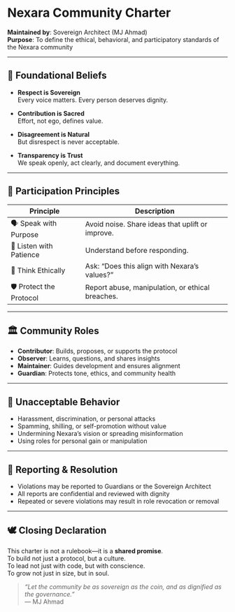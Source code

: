 # Nexara Community Charter

**Maintained by**: Sovereign Architect (MJ Ahmad)  
**Purpose**: To define the ethical, behavioral, and participatory standards of the Nexara community

---

## 🧠 Foundational Beliefs

- **Respect is Sovereign**  
  Every voice matters. Every person deserves dignity.

- **Contribution is Sacred**  
  Effort, not ego, defines value.

- **Disagreement is Natural**  
  But disrespect is never acceptable.

- **Transparency is Trust**  
  We speak openly, act clearly, and document everything.

---

## 🧬 Participation Principles

| Principle | Description |
|----------|-------------|
| 🗣️ Speak with Purpose | Avoid noise. Share ideas that uplift or improve. |
| 🧏 Listen with Patience | Understand before responding. |
| 🧠 Think Ethically | Ask: “Does this align with Nexara’s values?” |
| 🛡️ Protect the Protocol | Report abuse, manipulation, or ethical breaches. |

---

## 🏛️ Community Roles

- **Contributor**: Builds, proposes, or supports the protocol
- **Observer**: Learns, questions, and shares insights
- **Maintainer**: Guides development and ensures alignment
- **Guardian**: Protects tone, ethics, and community health

---

## 🚫 Unacceptable Behavior

- Harassment, discrimination, or personal attacks
- Spamming, shilling, or self-promotion without value
- Undermining Nexara’s vision or spreading misinformation
- Using roles for personal gain or manipulation

---

## 🧾 Reporting & Resolution

- Violations may be reported to Guardians or the Sovereign Architect
- All reports are confidential and reviewed with dignity
- Repeated or severe violations may result in role revocation or removal

---

## 🕊️ Closing Declaration

This charter is not a rulebook—it is a **shared promise**.  
To build not just a protocol, but a culture.  
To lead not just with code, but with conscience.  
To grow not just in size, but in soul.

> _“Let the community be as sovereign as the coin, and as dignified as the governance.”_  
> — MJ Ahmad
